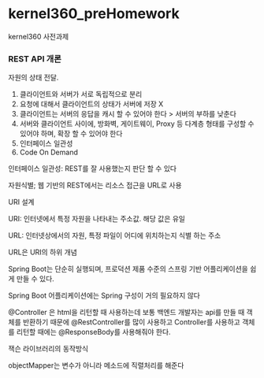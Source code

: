 # kernel360_preHomework
kernel360 사전과제

### REST API 개론

자원의 상태 전달.

1. 클라이언트와 서버가 서로 독립적으로 분리
2. 요청에 대해서 클라이언트의 상태가 서버에 저장 X
3. 클라이언트는 서버의 응답을 캐시 할 수 있어야 한다 > 서버의 부하를 낮춘다
4. 서버와 클라이언트 사이에, 방화벽, 게이트웨이, Proxy 등 다계층 형태를 구성할 수 있어야 하며, 확장 할 수 있어야 한다
5. 인터페이스 일관성
6. Code On Demand

인터페이스 일관성: REST를 잘 사용했는지 판단 할 수 있다

자원식별; 웹 기반의 REST에서는 리소스 접근을 URL로 사용

URI 설계

URI: 인터넷에서 특정 자원을 나타내는 주소값. 해당 값은 유일

URL: 인터넷상에서의 자원, 특정 파일이 어디에 위치하는지 식별 하는 주소

URL은 URI의 하위 개념

Spring Boot는 단순히 실행되며, 프로덕션 제품 수준의 스프링 기반 어플리케이션을 쉽게 만들 수 있다.

Spring Boot 어플리케이션에는 Spring 구성이 거의 필요하지 않다

@Controller 은 html을 리턴할 때 사용하는데 보통 백엔드 개발자는 api를 만들 때 객체를 반환하기 때문에 @RestController를 많이 사용하고 Controller를 사용하고 객체를 리턴할 때에는 @ResponseBody를 사용해줘야 한다.

잭슨 라이브러리의 동작방식

objectMapper는 변수가 아니라 메소드에 직렬처리를 해준다
